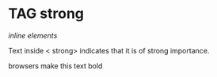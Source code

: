 # TAG strong
*inline elements*

Text inside < strong> indicates that it is of strong importance.

browsers make this text bold
